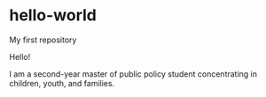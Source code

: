 # hello-world
My first repository

Hello!

I am a second-year master of public policy student concentrating in children, youth, and families. 
